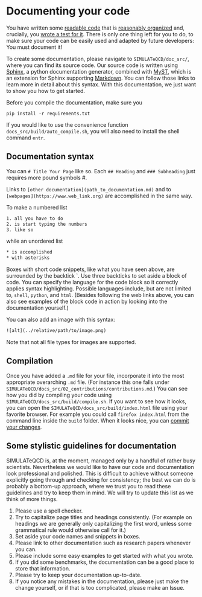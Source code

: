# Documenting your code

You have written some [readable code](codeStyle.md) that is
[reasonably organized](codeStructure.md) and, crucially, you
[wrote a test for it](testing.md). There is only one thing left for you to do,
to make sure your code can be easily used and adapted by future developers:
You must document it!

To create some documentation, please navigate to `SIMULATeQCD/doc_src/`,
where you can find its source code. Our source code is written
using [Sphinx](https://www.sphinx-doc.org/en/master/), a python documentation
generator, combined with [MyST](https://myst-parser.readthedocs.io/en/latest/),
which is an extension for Sphinx supporting
[Markdown](https://daringfireball.net/projects/markdown/). You can follow those
links to learn more in detail about this syntax. With this documentation, we
just want to show you how to get started.

Before you compile the documentation, make sure you
```shell
pip install -r requirements.txt
```
If you would like to use the convenience function `docs_src/build/auto_compile.sh`,
you will also need to install the shell command `entr`.

## Documentation syntax

You can `# Title Your Page` like so. Each `## Heading` and `### Subheading` just
requires more pound symbols #.

Links to `[other documentation](path_to_documentation.md)` and to
`[webpages](https://www.web_link.org)` are accomplished in the same way.

To make a numbered list
```html
1. all you have to do
2. is start typing the numbers
3. like so
```
while an unordered list
```html
* is accomplished
* with asterisks
```

Boxes with short code snippets, like what you have seen above, are surrounded by the backtick \`. Use three backticks to set
aside a block of code. You can specify the language for the code block so it correctly applies syntax highlighting.
Possible languages include, but are not limited to, `shell`, `python`, and `html`. (Besides following the web links above,
you can also see examples of the block code in action by looking into the documentation yourself.)

You can also add an image with this syntax:
```html
![alt](../relative/path/to/image.png)
```
Note that not all file types for images are supported.

## Compilation

Once you have added a `.md` file for your file, incorporate it into the most appropriate overarching `.md` file.
(For instance this one falls under `SIMULATeQCD/docs_src/02_contributions/contributions.md`.) You can see how you
did by compiling your code using `SIMULATeQCD/docs_src/build/compile.sh`. If you want to see how it looks, you can
open the `SIMULATeQCD/docs_src/build/index.html` file using your favorite browser. For example you could call
`firefox index.html` from the command line inside the `build` folder. When it looks nice, you can [commit your changes](git.md).

## Some stylistic guidelines for documentation

SIMULATeQCD is, at the moment, managed only by a handful of rather busy scientists. Nevertheless we would like to
have our code and documentation look professional and polished. This is difficult to achieve without someone
explicitly going through and checking for consistency; the best we can do is probably a bottom-up approach,
where we trust you to read these guidelines and try to keep them in mind. We will try to update this list as we think
of more things.

1. Please use a spell checker.
2. Try to capitalize page titles and headings consistently. (For example on headings we are generally only capitalizing the first word, unless some grammatical rule would otherwise call for it.)
3. Set aside your code names and snippets in boxes.
4. Please link to other documentation such as research papers whenever you can.
5. Please include some easy examples to get started with what you wrote.
6. If you did some benchmarks, the documentation can be a good place to store that information.
7. Please try to keep your documentation up-to-date.
8. If you notice any mistakes in the documentation, please just make the change yourself, or if that is too complicated, please make an Issue.

